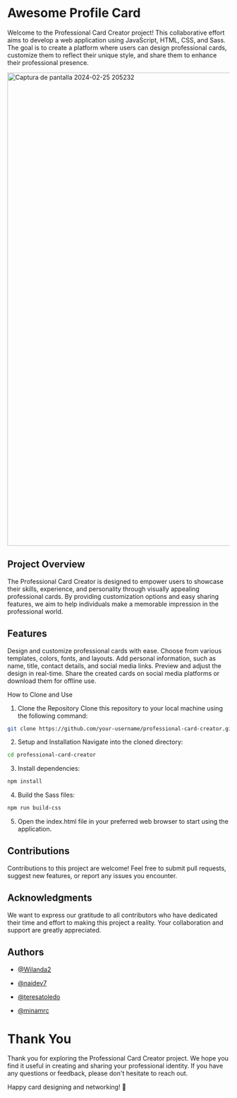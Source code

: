 # Awesome Profile Card
Welcome to the Professional Card Creator project! This collaborative effort aims to develop a web application using JavaScript, HTML, CSS, and Sass. The goal is to create a platform where users can design professional cards, customize them to reflect their unique style, and share them to enhance their professional presence.


<img width="1071" alt="Captura de pantalla 2024-02-25 205232" src="https://github.com/Naidev7/project-promo-v-module-2-team-4/assets/150022253/2ab91667-f6ff-4239-a8d2-b4aa4204fcec">

## Project Overview
The Professional Card Creator is designed to empower users to showcase their skills, experience, and personality through visually appealing professional cards. By providing customization options and easy sharing features, we aim to help individuals make a memorable impression in the professional world.

## Features
Design and customize professional cards with ease.
Choose from various templates, colors, fonts, and layouts.
Add personal information, such as name, title, contact details, and social media links.
Preview and adjust the design in real-time.
Share the created cards on social media platforms or download them for offline use.

How to Clone and Use
1. Clone the Repository
Clone this repository to your local machine using the following command:

```bash
git clone https://github.com/your-username/professional-card-creator.git
```

2. Setup and Installation
Navigate into the cloned directory:

```bash
cd professional-card-creator
```

3. Install dependencies:

```bash
npm install
```

4. Build the Sass files:

```bash
npm run build-css
```

5. Open the index.html file in your preferred web browser to start using the application.

## Contributions
Contributions to this project are welcome! Feel free to submit pull requests, suggest new features, or report any issues you encounter.

## Acknowledgments
We want to express our gratitude to all contributors who have dedicated their time and effort to making this project a reality. Your collaboration and support are greatly appreciated.


## Authors

- [@Wilanda2](https://github.com/Wilanda2)

- [@naidev7](https://github.com/Naidev7)

- [@teresatoledo](https://github.com/teresatoledo)

- [@minamrc](https://github.com/aminamrc)



# Thank You
Thank you for exploring the Professional Card Creator project. We hope you find it useful in creating and sharing your professional identity. If you have any questions or feedback, please don't hesitate to reach out.

Happy card designing and networking! 🌟
